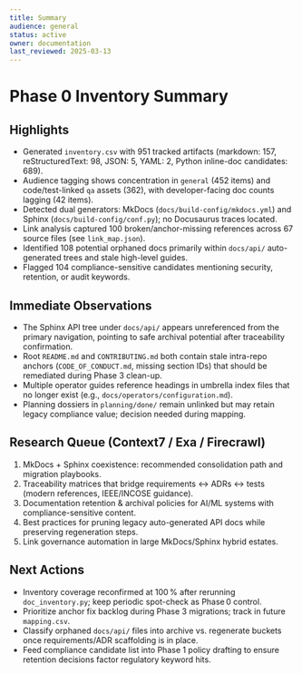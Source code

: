 ```yaml
---
title: Summary
audience: general
status: active
owner: documentation
last_reviewed: 2025-03-13
---
```


# Phase 0 Inventory Summary

## Highlights
- Generated `inventory.csv` with 951 tracked artifacts (markdown: 157, reStructuredText: 98, JSON: 5, YAML: 2, Python inline-doc candidates: 689).
- Audience tagging shows concentration in `general` (452 items) and code/test-linked `qa` assets (362), with developer-facing doc counts lagging (42 items).
- Detected dual generators: MkDocs (`docs/build-config/mkdocs.yml`) and Sphinx (`docs/build-config/conf.py`); no Docusaurus traces located.
- Link analysis captured 100 broken/anchor-missing references across 67 source files (see `link_map.json`).
- Identified 108 potential orphaned docs primarily within `docs/api/` auto-generated trees and stale high-level guides.
- Flagged 104 compliance-sensitive candidates mentioning security, retention, or audit keywords.

## Immediate Observations
- The Sphinx API tree under `docs/api/` appears unreferenced from the primary navigation, pointing to safe archival potential after traceability confirmation.
- Root `README.md` and `CONTRIBUTING.md` both contain stale intra-repo anchors (`CODE_OF_CONDUCT.md`, missing section IDs) that should be remediated during Phase 3 clean-up.
- Multiple operator guides reference headings in umbrella index files that no longer exist (e.g., `docs/operators/configuration.md`).
- Planning dossiers in `planning/done/` remain unlinked but may retain legacy compliance value; decision needed during mapping.

## Research Queue (Context7 / Exa / Firecrawl)
1. MkDocs + Sphinx coexistence: recommended consolidation path and migration playbooks.
2. Traceability matrices that bridge requirements ↔ ADRs ↔ tests (modern references, IEEE/INCOSE guidance).
3. Documentation retention & archival policies for AI/ML systems with compliance-sensitive content.
4. Best practices for pruning legacy auto-generated API docs while preserving regeneration steps.
5. Link governance automation in large MkDocs/Sphinx hybrid estates.

## Next Actions
- Inventory coverage reconfirmed at 100 % after rerunning `doc_inventory.py`; keep periodic spot-check as Phase 0 control.
- Prioritize anchor fix backlog during Phase 3 migrations; track in future `mapping.csv`.
- Classify orphaned `docs/api/` files into archive vs. regenerate buckets once requirements/ADR scaffolding is in place.
- Feed compliance candidate list into Phase 1 policy drafting to ensure retention decisions factor regulatory keyword hits.
